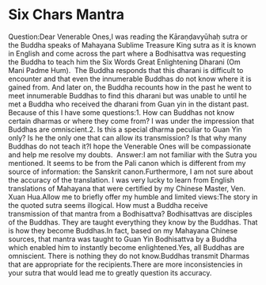 # Six Chars Mantra

​Question:Dear Venerable Ones,​I was reading the Kāraṇḍavyūhaḥ sutra or the Buddha speaks of Mahayana Sublime Treasure King sutra as it is known in English and come across the part where a Bodhisattva was requesting the Buddha to teach him the Six Words Great Enlightening Dharani (Om Mani Padme Hum).       ​The Buddha responds that this dharani is difficult to encounter and that even the innumerable Buddhas do not know where it is gained from. And later on, the Buddha recounts how in the past he went to meet innumerable Buddhas to find this dharani but was unable to until he met a Buddha who received the dharani from Guan yin in the distant past. Because of this I have some questions:1. How can Buddhas not know certain dharmas or where they come from? I was under the impression that Buddhas are omniscient.2. Is this a special dharma peculiar to Guan Yin only? Is he the only one that can allow its transmission? Is that why many Buddhas do not teach it?​I hope the Venerable Ones will be compassionate and help me resolve my doubts.   Answer:I am not familiar with the Sutra you mentioned. It seems to be from the Pali canon which is different from my source of information: the Sanskrit canon.Furthermore, I am not sure about the accuracy of the translation. I was very lucky to learn from English translations of Mahayana that were certified by my Chinese Master, Ven. Xuan Hua.Allow me to briefly offer my humble and limited views:The story in the quoted sutra seems illogical. How must a Buddha receive transmission of that mantra from a Bodhisattva? Bodhisattvas are disciples of the Buddhas. They are taught everything they know by the Buddhas. That is how they become Buddhas.In fact, based on my Mahayana Chinese sources, that mantra was taught to Guan Yin Bodhisattva by a Buddha which enabled him to instantly become enlightened.Yes, all Buddhas are omniscient. There is nothing they do not know.Buddhas transmit Dharmas that are appropriate for the recipients.There are more inconsistencies in your sutra that would lead me to greatly question its accuracy.